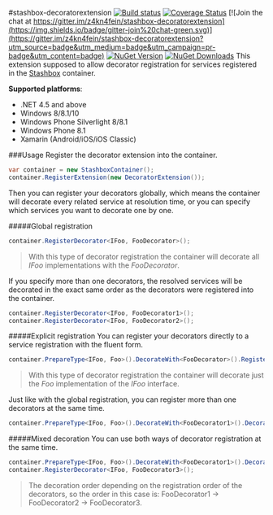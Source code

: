 #stashbox-decoratorextension
[![Build status](https://ci.appveyor.com/api/projects/status/jkc3mbxaapufaobi/branch/master?svg=true)](https://ci.appveyor.com/project/pcsajtai/stashbox-decoratorextension/branch/master) [![Coverage Status](https://coveralls.io/repos/z4kn4fein/stashbox-decoratorextension/badge.svg?branch=master&service=github)](https://coveralls.io/github/z4kn4fein/stashbox-decoratorextension?branch=master) [![Join the chat at https://gitter.im/z4kn4fein/stashbox-decoratorextension](https://img.shields.io/badge/gitter-join%20chat-green.svg)](https://gitter.im/z4kn4fein/stashbox-decoratorextension?utm_source=badge&utm_medium=badge&utm_campaign=pr-badge&utm_content=badge) [![NuGet Version](http://img.shields.io/nuget/v/Stashbox.DecoratorExtension.svg?style=flat)](https://www.nuget.org/packages/Stashbox.DecoratorExtension/) [![NuGet Downloads](http://img.shields.io/nuget/dt/Stashbox.DecoratorExtension.svg?style=flat)](https://www.nuget.org/packages/Stashbox.DecoratorExtension/)
This extension supposed to allow decorator registration for services registered in the [Stashbox](https://github.com/z4kn4fein/stashbox) container.

**Supported platforms**:

 - .NET 4.5 and above
 - Windows 8/8.1/10
 - Windows Phone Silverlight 8/8.1
 - Windows Phone 8.1
 - Xamarin (Android/iOS/iOS Classic)
 
###Usage
Register the decorator extension into the container.
```c#
var container = new StashboxContainer();
container.RegisterExtension(new DecoratorExtension());
```
Then you can register your decorators globally, which means the container will decorate every related service at resolution time, or you can specify which services you want to decorate one by one.

#####Global registration
```c#
container.RegisterDecorator<IFoo, FooDecorator>();
```
> With this type of decorator registration the container will decorate all *IFoo* implementations with the *FooDecorator*.

If you specify more than one decorators, the resolved services will be decorated in the exact same order as the decorators were registered into the container. 
```c#
container.RegisterDecorator<IFoo, FooDecorator1>();
container.RegisterDecorator<IFoo, FooDecorator2>();
```

#####Explicit registration
You can register your decorators directly to a service registration with the fluent form.
```c#
container.PrepareType<IFoo, Foo>().DecorateWith<FooDecorator>().Register();
```
> With this type of decorator registration the container will decorate just the *Foo* implementation of the *IFoo* interface.

Just like with the global registration, you can register more than one decorators at the same time.
```c#
container.PrepareType<IFoo, Foo>().DecorateWith<FooDecorator1>().DecorateWith<FooDecorator2>().Register();
```

#####Mixed decoration
You can use both ways of decorator registration at the same time.
```c#
container.PrepareType<IFoo, Foo>().DecorateWith<FooDecorator1>().DecorateWith<FooDecorator2>().Register();
container.RegisterDecorator<IFoo, FooDecorator3>();
```
> The decoration order depending on the registration order of the decorators, so the order in this case is: FooDecorator1 -> FooDecorator2 -> FooDecorator3.
